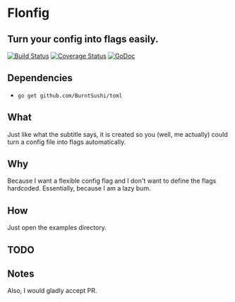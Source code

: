 # Flonfig
Turn your config into flags easily.
---
[![Build Status](https://travis-ci.org/JesusIslam/flonfig.svg?branch=master)](https://travis-ci.org/JesusIslam/flonfig)
[![Coverage Status](https://coveralls.io/repos/github/JesusIslam/flonfig/badge.svg?branch=master)](https://coveralls.io/github/JesusIslam/flonfig?branch=master)
[![GoDoc](https://godoc.org/github.com/JesusIslam/flonfig?status.svg)](https://godoc.org/github.com/JesusIslam/flonfig)

## Dependencies
- `go get github.com/BurntSushi/toml`

## What
Just like what the subtitle says, it is created so you (well, me actually) could turn a config file into flags automatically.

## Why
Because I want a flexible config flag and I don't want to define the flags hardcoded. Essentially, because I am a lazy bum.

## How
Just open the examples directory.

## TODO

## Notes
Also, I would gladly accept PR.